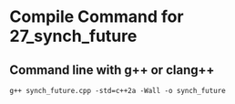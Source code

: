 # Compile Command for 27_synch_future

## Command line with g++ or clang++

```shell
g++ synch_future.cpp -std=c++2a -Wall -o synch_future
```
